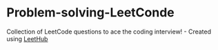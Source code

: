 # Problem-solving-LeetConde
Collection of LeetCode questions to ace the coding interview! - Created using [LeetHub](https://github.com/QasimWani/LeetHub)
